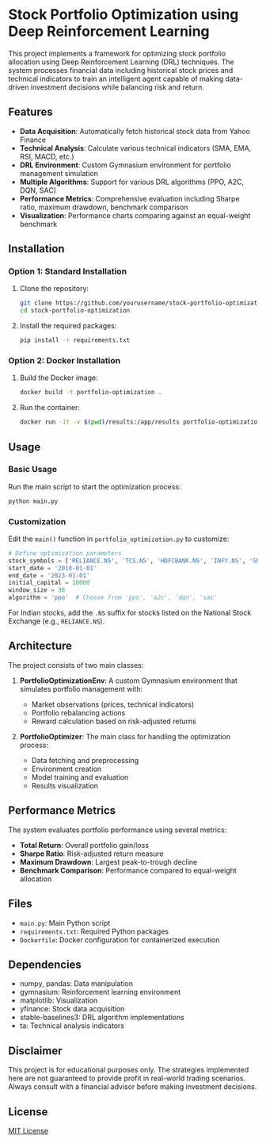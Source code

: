 # Stock Portfolio Optimization using Deep Reinforcement Learning

This project implements a framework for optimizing stock portfolio allocation using Deep Reinforcement Learning (DRL) techniques. The system processes financial data including historical stock prices and technical indicators to train an intelligent agent capable of making data-driven investment decisions while balancing risk and return.

## Features

- **Data Acquisition**: Automatically fetch historical stock data from Yahoo Finance
- **Technical Analysis**: Calculate various technical indicators (SMA, EMA, RSI, MACD, etc.)
- **DRL Environment**: Custom Gymnasium environment for portfolio management simulation
- **Multiple Algorithms**: Support for various DRL algorithms (PPO, A2C, DQN, SAC)
- **Performance Metrics**: Comprehensive evaluation including Sharpe ratio, maximum drawdown, benchmark comparison
- **Visualization**: Performance charts comparing against an equal-weight benchmark

## Installation

### Option 1: Standard Installation

1. Clone the repository:
   ```bash
   git clone https://github.com/yourusername/stock-portfolio-optimization.git
   cd stock-portfolio-optimization
   ```

2. Install the required packages:
   ```bash
   pip install -r requirements.txt
   ```

### Option 2: Docker Installation

1. Build the Docker image:
   ```bash
   docker build -t portfolio-optimization .
   ```

2. Run the container:
   ```bash
   docker run -it -v $(pwd)/results:/app/results portfolio-optimization
   ```

## Usage

### Basic Usage

Run the main script to start the optimization process:

```bash
python main.py
```

### Customization

Edit the `main()` function in `portfolio_optimization.py` to customize:

```python
# Define optimization parameters
stock_symbols = ['RELIANCE.NS', 'TCS.NS', 'HDFCBANK.NS', 'INFY.NS', 'SBIN.NS']  # Example for Indian stocks
start_date = '2018-01-01'
end_date = '2023-01-01'
initial_capital = 10000
window_size = 30
algorithm = 'ppo'  # Choose from 'ppo', 'a2c', 'dqn', 'sac'
```

For Indian stocks, add the `.NS` suffix for stocks listed on the National Stock Exchange (e.g., `RELIANCE.NS`).

## Architecture

The project consists of two main classes:

1. **PortfolioOptimizationEnv**: A custom Gymnasium environment that simulates portfolio management with:
   - Market observations (prices, technical indicators)
   - Portfolio rebalancing actions
   - Reward calculation based on risk-adjusted returns

2. **PortfolioOptimizer**: The main class for handling the optimization process:
   - Data fetching and preprocessing
   - Environment creation
   - Model training and evaluation
   - Results visualization

## Performance Metrics

The system evaluates portfolio performance using several metrics:

- **Total Return**: Overall portfolio gain/loss
- **Sharpe Ratio**: Risk-adjusted return measure
- **Maximum Drawdown**: Largest peak-to-trough decline
- **Benchmark Comparison**: Performance compared to equal-weight allocation

## Files

- `main.py`: Main Python script
- `requirements.txt`: Required Python packages
- `Dockerfile`: Docker configuration for containerized execution

## Dependencies

- numpy, pandas: Data manipulation
- gymnasium: Reinforcement learning environment
- matplotlib: Visualization
- yfinance: Stock data acquisition
- stable-baselines3: DRL algorithm implementations
- ta: Technical analysis indicators

## Disclaimer

This project is for educational purposes only. The strategies implemented here are not guaranteed to provide profit in real-world trading scenarios. Always consult with a financial advisor before making investment decisions.

## License

[MIT License](LICENSE)
